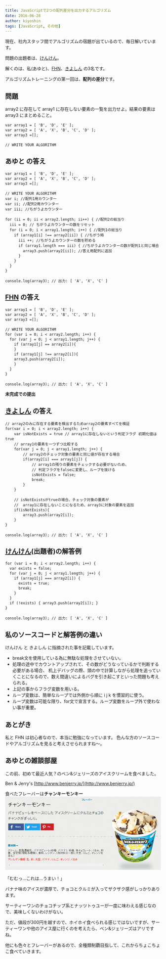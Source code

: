 ```yaml
---
title: JavaScriptで2つの配列差分を出力するアルゴリズム
date: 2016-06-28
author: kiyoshin
tags: [JavaScript, その他]
---
```


現在、社内スタッフ間でアルゴリズムの宿題が出ているので、毎日解いています。

問題の出題者は、[けんけん](/category/articles-kenken-wrote/)。

解くのは、私(あゆと)、[FHN](/category/articles-fhn-wrote/)、[きよしん](/category/articles-kiyoshin-wrote/#wp-toolbar) の3名です。


アルゴリズムトレーニングの第一回は、**配列の差分**です。

## 問題
array2 に存在して array1 に存在しない要素の一覧を出力せよ。結果の要素は array3 にまとめること。

```
var array1 = [ 'B', 'D', 'E' ];
var array2 = [ 'A', 'X', 'B', 'C', 'D' ];
var array3 =[];

// WRITE YOUR ALGORITHM

```

## あゆと の答え

```
var array1 = [ 'B', 'D', 'E' ];
var array2 = [ 'A', 'X', 'B', 'C', 'D' ];
var array3 =[];

// WRITE YOUR ALGORITHM
var i; //配列1用カウンター
var ii; //配列2用カウンター
var iii; //ちがうよカウンター

for (ii = 0; ii < array2.length; ii++) { //配列2の総当り
  iii = 0; // ちがうよカウンターの数をリセット
  for (i = 0; i < array1.length; i++) { //配列1の総当り
    if (array1[i] !== array2[ii]) { //ちがう時
      iii ++; //ちがうよカウンターの数を貯める
      if (array1.length === iii) { //ちがうよカウンターの数が配列1と同じ場合
        array3.push(array2[ii]); //答え用配列に追加
      }
    }
  }
}

console.log(array3); // 出力: [ 'A', 'X', 'C' ]
```

## [FHN](/category/articles-fhn-wrote/) の答え
```
var array1 = [ 'B', 'D', 'E' ];
var array2 = [ 'A', 'X', 'B', 'C', 'D' ];
var array3 =[];

// WRITE YOUR ALGORITHM
for (var i = 0; i < array2.length; i++) {
  for (var j = 0; j < array1.length; j++) {
    if (array1[j] == array2[i]){
    }
    if (array1[j] !== array2[i]){
    array3.push(array2[i]);
    }
  }
}
​
console.log(array3); // 出力: [ 'A', 'X', 'C' ]
```
**未完成での提出**

## [きよしん](/category/articles-kiyoshin-wrote/#wp-toolbar) の答え
```
// array2のみに存在する要素を検出するためarray2の要素すべてを検証
for(var i = 0; i < array2.length; i++) {
    var isNotExists = true // array1に存在しないという判定フラグ 初期化値はtrue
    // array1の要素を一つずつ比較する
    for(var j = 0; j < array1.length; j++) {
        // array2のチェック対象の要素と同じ値が存在する場合
        if(array2[i] === array1[j]) {
            // array1の残りの要素をチェックする必要がないため、
            // 判定フラグをfalseに変更し、ループを抜ける
            isNotExists = false;
            break;
        }
    }

    // isNotExistsがtrueの場合、チェック対象の要素が
    //  array1に存在しないことになるため、array3に対象の要素を追加
    if(isNotExists){
        array3.push(array2[i]);
    }
}

console.log(array3); // 出力: [ 'A', 'X', 'C' ]
```

## [けんけん](/category/articles-kenken-wrote/)(出題者)の解答例
```
for (var i = 0; i < array2.length; i++) {
  var exists = false;
  for (var j = 0; j < array1.length; j++) {
    if (array1[j] === array2[i]) {
      exists = true;
      break;
    }
  }
  if (!exists) { array3.push(array2[i]); }
}

console.log(array3); // 出力: [ 'A', 'X', 'C' ]
```

## 私のソースコードと解答例の違い
けんけん と きよしん に指摘された事を記載しています。

* break文を使用している為に無駄な処理をさせていない。
* 処理の途中でカウントアップされて、その数がどうなっているかで判断する必要がある場合、
机上デバッグの際、頭の中で計算しながら処理を追っていくことになるので、数え間違いによるバグを引き起こすといった問題も考えられる。
* 上記の事からフラグ変数を用いる。
* ループ変数は、簡単なループでは外側から順に i j k を慣習的に使う。
* ループ変数は可能な限り、for文で宣言する。ループ変数をループ外で使わない事が重要。

## あとがき
私と FHN は初心者なので、本当に勉強になっています。
色んな方のソースコードやアルゴリズムを見ると考えさせられますね～。

## あゆとの雑談部屋
この前、初めて最近人気？のベン&ジェリーズのアイスクリームを食べました。

Ben & Jerry's
[http://www.benjerry.jp/](http://www.benjerry.jp/)

食べたフレーバーは**チャンキーモンキー**
![チャンキーモンキー](images/algorithm-array-difference-1.png)

「むむっ…これは…うまい！」

バナナ味のアイスが濃厚で、チョコとクルミが入ってザクザク感がしっかりあります。

サーティーワンのチョコチップ系とナッツトゥユーが一度に味わえる感じなので、美味しくないわけがない。

ただ、値段が300円を越すので、ホイホイ食べられる感じではないですが、サーティーワンや他のアイス屋に行くのを考えたら、ベン&ジェリーズはアリですね。

他にも色々とフレーバーがあるので、全種類制覇目指して、これからちょこちょこ食べていきます。
